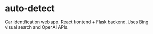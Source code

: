 # auto-detect
Car identification web app. React frontend + Flask backend. Uses Bing visual search and OpenAI APIs.
